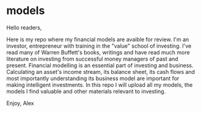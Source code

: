 # models
Hello readers, 

Here is my repo where my financial models are avaible for review. I'm an investor, entrepreneur with training in the "value" school of investing. I've read many of Warren Buffett's books, writings and have read much more literature on investing from successful money managers of past and present. Financial modelling is an essential part of investing and business. Calculating an asset's income stream, its balance sheet, its cash flows and most importantly understanding its business model are important for making intelligent investments. In this repo I will upload all my models, the models I find valuable and other materials relevant to investing. 

Enjoy,
Alex

